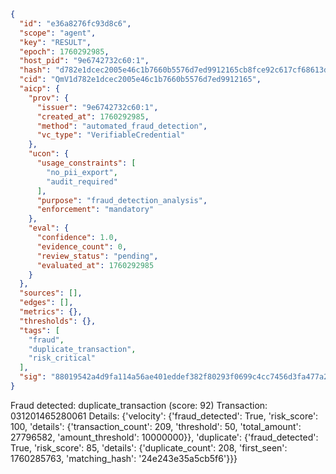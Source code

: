 ```json
{
  "id": "e36a8276fc93d8c6",
  "scope": "agent",
  "key": "RESULT",
  "epoch": 1760292985,
  "host_pid": "9e6742732c60:1",
  "hash": "d782e1dcec2005e46c1b7660b5576d7ed9912165cb8fce92c617cf68613d8377",
  "cid": "QmV1d782e1dcec2005e46c1b7660b5576d7ed9912165",
  "aicp": {
    "prov": {
      "issuer": "9e6742732c60:1",
      "created_at": 1760292985,
      "method": "automated_fraud_detection",
      "vc_type": "VerifiableCredential"
    },
    "ucon": {
      "usage_constraints": [
        "no_pii_export",
        "audit_required"
      ],
      "purpose": "fraud_detection_analysis",
      "enforcement": "mandatory"
    },
    "eval": {
      "confidence": 1.0,
      "evidence_count": 0,
      "review_status": "pending",
      "evaluated_at": 1760292985
    }
  },
  "sources": [],
  "edges": [],
  "metrics": {},
  "thresholds": {},
  "tags": [
    "fraud",
    "duplicate_transaction",
    "risk_critical"
  ],
  "sig": "88019542a4d9fa114a56ae401eddef382f80293f0699c4cc7456d3fa477a263e"
}
```

Fraud detected: duplicate_transaction (score: 92)
Transaction: 031201465280061
Details: {'velocity': {'fraud_detected': True, 'risk_score': 100, 'details': {'transaction_count': 209, 'threshold': 50, 'total_amount': 27796582, 'amount_threshold': 10000000}}, 'duplicate': {'fraud_detected': True, 'risk_score': 85, 'details': {'duplicate_count': 208, 'first_seen': 1760285763, 'matching_hash': '24e243e35a5cb5f6'}}}